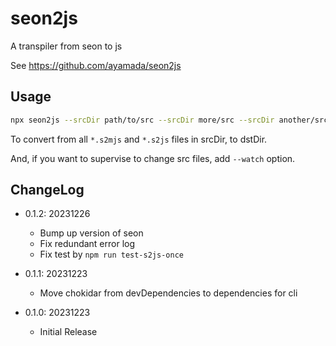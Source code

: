# seon2js

A transpiler from seon to js

See https://github.com/ayamada/seon2js


## Usage

```sh
npx seon2js --srcDir path/to/src --srcDir more/src --srcDir another/src --dstDir path/to/html/mjs
```

To convert from all `*.s2mjs` and `*.s2js` files in srcDir, to dstDir.

And, if you want to supervise to change src files, add `--watch` option.


## ChangeLog

- 0.1.2: 20231226
    - Bump up version of seon
    - Fix redundant error log
    - Fix test by `npm run test-s2js-once`

- 0.1.1: 20231223
    - Move chokidar from devDependencies to dependencies for cli

- 0.1.0: 20231223
    - Initial Release
